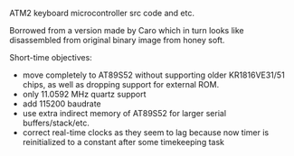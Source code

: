 ATM2 keyboard microcontroller src code and etc.

Borrowed from a version made by Caro which in turn looks like disassembled from original binary image from honey soft.

Short-time objectives:

 - move completely to AT89S52 without supporting older KR1816VE31/51 chips, as well as dropping support for external ROM.
 - only 11.0592 MHz quartz support
 - add 115200 baudrate
 - use extra indirect memory of AT89S52 for larger serial buffers/stack/etc.
 - correct real-time clocks as they seem to lag because now timer is reinitialized to a constant after some timekeeping task

